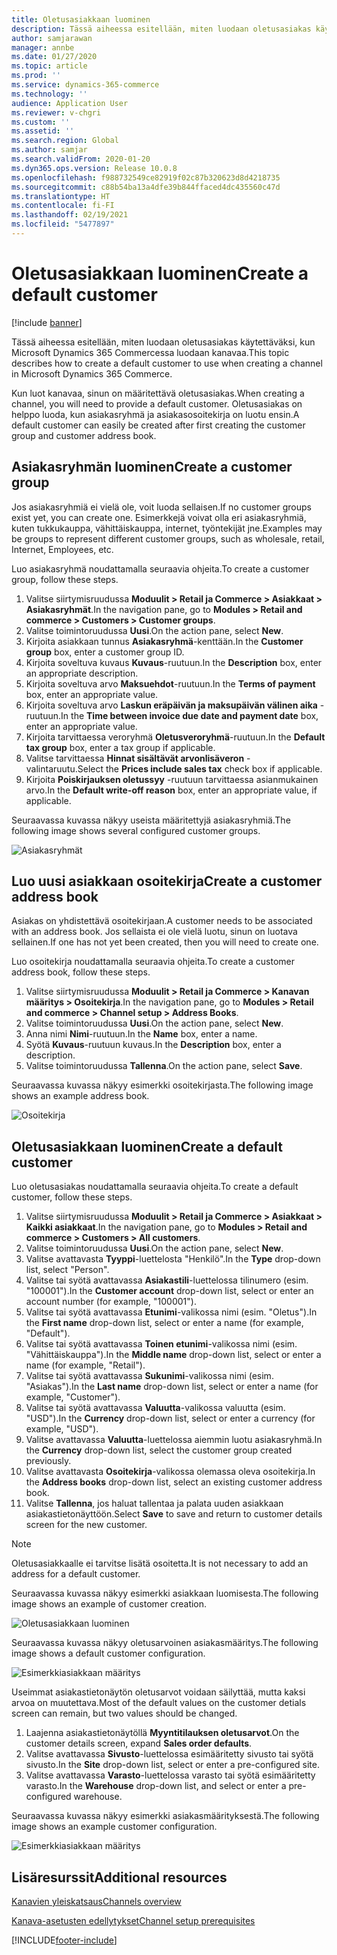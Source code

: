 ```yaml
---
title: Oletusasiakkaan luominen
description: Tässä aiheessa esitellään, miten luodaan oletusasiakas käytettäväksi, kun Microsoft Dynamics 365 Commercessa luodaan kanavaa.
author: samjarawan
manager: annbe
ms.date: 01/27/2020
ms.topic: article
ms.prod: ''
ms.service: dynamics-365-commerce
ms.technology: ''
audience: Application User
ms.reviewer: v-chgri
ms.custom: ''
ms.assetid: ''
ms.search.region: Global
ms.author: samjar
ms.search.validFrom: 2020-01-20
ms.dyn365.ops.version: Release 10.0.8
ms.openlocfilehash: f988732549ce82919f02c87b320623d8d4218735
ms.sourcegitcommit: c88b54ba13a4dfe39b844ffaced4dc435560c47d
ms.translationtype: HT
ms.contentlocale: fi-FI
ms.lasthandoff: 02/19/2021
ms.locfileid: "5477897"
---
```

# <a name="create-a-default-customer"></a><span data-ttu-id="6a1e2-103">Oletusasiakkaan luominen</span><span class="sxs-lookup"><span data-stu-id="6a1e2-103">Create a default customer</span></span>

[!include [banner](includes/banner.md)]

<span data-ttu-id="6a1e2-104">Tässä aiheessa esitellään, miten luodaan oletusasiakas käytettäväksi, kun Microsoft Dynamics 365 Commercessa luodaan kanavaa.</span><span class="sxs-lookup"><span data-stu-id="6a1e2-104">This topic describes how to create a default customer to use when creating a channel in Microsoft Dynamics 365 Commerce.</span></span>

<span data-ttu-id="6a1e2-105">Kun luot kanavaa, sinun on määritettävä oletusasiakas.</span><span class="sxs-lookup"><span data-stu-id="6a1e2-105">When creating a channel, you will need to provide a default customer.</span></span> <span data-ttu-id="6a1e2-106">Oletusasiakas on helppo luoda, kun asiakasryhmä ja asiakasosoitekirja on luotu ensin.</span><span class="sxs-lookup"><span data-stu-id="6a1e2-106">A default customer can easily be created after first creating the customer group and customer address book.</span></span>

## <a name="create-a-customer-group"></a><span data-ttu-id="6a1e2-107">Asiakasryhmän luominen</span><span class="sxs-lookup"><span data-stu-id="6a1e2-107">Create a customer group</span></span>

<span data-ttu-id="6a1e2-108">Jos asiakasryhmiä ei vielä ole, voit luoda sellaisen.</span><span class="sxs-lookup"><span data-stu-id="6a1e2-108">If no customer groups exist yet, you can create one.</span></span> <span data-ttu-id="6a1e2-109">Esimerkkejä voivat olla eri asiakasryhmiä, kuten tukkukauppa, vähittäiskauppa, internet, työntekijät jne.</span><span class="sxs-lookup"><span data-stu-id="6a1e2-109">Examples may be groups to represent different customer groups, such as wholesale, retail, Internet, Employees, etc.</span></span>

<span data-ttu-id="6a1e2-110">Luo asiakasryhmä noudattamalla seuraavia ohjeita.</span><span class="sxs-lookup"><span data-stu-id="6a1e2-110">To create a customer group, follow these steps.</span></span>

1. <span data-ttu-id="6a1e2-111">Valitse siirtymisruudussa **Moduulit \> Retail ja Commerce \> Asiakkaat \> Asiakasryhmät**.</span><span class="sxs-lookup"><span data-stu-id="6a1e2-111">In the navigation pane, go to **Modules \> Retail and commerce \> Customers \> Customer groups**.</span></span>
1. <span data-ttu-id="6a1e2-112">Valitse toimintoruudussa **Uusi**.</span><span class="sxs-lookup"><span data-stu-id="6a1e2-112">On the action pane, select **New**.</span></span>
1. <span data-ttu-id="6a1e2-113">Kirjoita asiakkaan tunnus **Asiakasryhmä**-kenttään.</span><span class="sxs-lookup"><span data-stu-id="6a1e2-113">In the **Customer group** box, enter a customer group ID.</span></span>
1. <span data-ttu-id="6a1e2-114">Kirjoita soveltuva kuvaus **Kuvaus**-ruutuun.</span><span class="sxs-lookup"><span data-stu-id="6a1e2-114">In the **Description** box, enter an appropriate description.</span></span>
1. <span data-ttu-id="6a1e2-115">Kirjoita soveltuva arvo **Maksuehdot**-ruutuun.</span><span class="sxs-lookup"><span data-stu-id="6a1e2-115">In the **Terms of payment** box, enter an appropriate value.</span></span>
1. <span data-ttu-id="6a1e2-116">Kirjoita soveltuva arvo **Laskun eräpäivän ja maksupäivän välinen aika** -ruutuun.</span><span class="sxs-lookup"><span data-stu-id="6a1e2-116">In the **Time between invoice due date and payment date** box, enter an appropriate value.</span></span>
1. <span data-ttu-id="6a1e2-117">Kirjoita tarvittaessa veroryhmä **Oletusveroryhmä**-ruutuun.</span><span class="sxs-lookup"><span data-stu-id="6a1e2-117">In the **Default tax group** box, enter a tax group if applicable.</span></span>
1. <span data-ttu-id="6a1e2-118">Valitse tarvittaessa **Hinnat sisältävät arvonlisäveron** -valintaruutu.</span><span class="sxs-lookup"><span data-stu-id="6a1e2-118">Select the **Prices include sales tax** check box if applicable.</span></span>
1. <span data-ttu-id="6a1e2-119">Kirjoita **Poiskirjauksen oletussyy** -ruutuun tarvittaessa asianmukainen arvo.</span><span class="sxs-lookup"><span data-stu-id="6a1e2-119">In the **Default write-off reason** box, enter an appropriate value, if applicable.</span></span>

<span data-ttu-id="6a1e2-120">Seuraavassa kuvassa näkyy useista määritettyjä asiakasryhmiä.</span><span class="sxs-lookup"><span data-stu-id="6a1e2-120">The following image shows several configured customer groups.</span></span>

![Asiakasryhmät](media/customer-groups.png)

## <a name="create-a-customer-address-book"></a><span data-ttu-id="6a1e2-122">Luo uusi asiakkaan osoitekirja</span><span class="sxs-lookup"><span data-stu-id="6a1e2-122">Create a customer address book</span></span>

<span data-ttu-id="6a1e2-123">Asiakas on yhdistettävä osoitekirjaan.</span><span class="sxs-lookup"><span data-stu-id="6a1e2-123">A customer needs to be associated with an address book.</span></span> <span data-ttu-id="6a1e2-124">Jos sellaista ei ole vielä luotu, sinun on luotava sellainen.</span><span class="sxs-lookup"><span data-stu-id="6a1e2-124">If one has not yet been created, then you will need to create one.</span></span>

<span data-ttu-id="6a1e2-125">Luo osoitekirja noudattamalla seuraavia ohjeita.</span><span class="sxs-lookup"><span data-stu-id="6a1e2-125">To create a customer address book, follow these steps.</span></span>

1. <span data-ttu-id="6a1e2-126">Valitse siirtymisruudussa **Moduulit \> Retail ja Commerce \> Kanavan määritys \> Osoitekirja**.</span><span class="sxs-lookup"><span data-stu-id="6a1e2-126">In the navigation pane, go to **Modules \> Retail and commerce \> Channel setup \> Address Books**.</span></span>
1. <span data-ttu-id="6a1e2-127">Valitse toimintoruudussa **Uusi**.</span><span class="sxs-lookup"><span data-stu-id="6a1e2-127">On the action pane, select **New**.</span></span>
1. <span data-ttu-id="6a1e2-128">Anna nimi **Nimi**-ruutuun.</span><span class="sxs-lookup"><span data-stu-id="6a1e2-128">In the **Name** box, enter a name.</span></span>
1. <span data-ttu-id="6a1e2-129">Syötä **Kuvaus**-ruutuun kuvaus.</span><span class="sxs-lookup"><span data-stu-id="6a1e2-129">In the **Description** box, enter a description.</span></span>
1. <span data-ttu-id="6a1e2-130">Valitse toimintoruudussa **Tallenna**.</span><span class="sxs-lookup"><span data-stu-id="6a1e2-130">On the action pane, select **Save**.</span></span>

<span data-ttu-id="6a1e2-131">Seuraavassa kuvassa näkyy esimerkki osoitekirjasta.</span><span class="sxs-lookup"><span data-stu-id="6a1e2-131">The following image shows an example address book.</span></span>

![Osoitekirja](media/address-book.png)

## <a name="create-a-default-customer"></a><span data-ttu-id="6a1e2-133">Oletusasiakkaan luominen</span><span class="sxs-lookup"><span data-stu-id="6a1e2-133">Create a default customer</span></span>

<span data-ttu-id="6a1e2-134">Luo oletusasiakas noudattamalla seuraavia ohjeita.</span><span class="sxs-lookup"><span data-stu-id="6a1e2-134">To create a default customer, follow these steps.</span></span>

1. <span data-ttu-id="6a1e2-135">Valitse siirtymisruudussa **Moduulit \> Retail ja Commerce \> Asiakkaat \> Kaikki asiakkaat**.</span><span class="sxs-lookup"><span data-stu-id="6a1e2-135">In the navigation pane, go to **Modules \> Retail and commerce \> Customers \> All customers**.</span></span>
1. <span data-ttu-id="6a1e2-136">Valitse toimintoruudussa **Uusi**.</span><span class="sxs-lookup"><span data-stu-id="6a1e2-136">On the action pane, select **New**.</span></span>
1. <span data-ttu-id="6a1e2-137">Valitse avattavasta **Tyyppi**-luettelosta "Henkilö".</span><span class="sxs-lookup"><span data-stu-id="6a1e2-137">In the **Type** drop-down list, select "Person".</span></span>
1. <span data-ttu-id="6a1e2-138">Valitse tai syötä avattavassa **Asiakastili**-luettelossa tilinumero (esim. "100001").</span><span class="sxs-lookup"><span data-stu-id="6a1e2-138">In the **Customer account** drop-down list, select or enter an account number (for example, "100001").</span></span>
1. <span data-ttu-id="6a1e2-139">Valitse tai syötä avattavassa **Etunimi**-valikossa nimi (esim. "Oletus").</span><span class="sxs-lookup"><span data-stu-id="6a1e2-139">In the **First name** drop-down list, select or enter a name (for example, "Default").</span></span>
1. <span data-ttu-id="6a1e2-140">Valitse tai syötä avattavassa **Toinen etunimi**-valikossa nimi (esim. "Vähittäiskauppa").</span><span class="sxs-lookup"><span data-stu-id="6a1e2-140">In the **Middle name** drop-down list, select or enter a name (for example, "Retail").</span></span>
1. <span data-ttu-id="6a1e2-141">Valitse tai syötä avattavassa **Sukunimi**-valikossa nimi (esim. "Asiakas").</span><span class="sxs-lookup"><span data-stu-id="6a1e2-141">In the **Last name** drop-down list, select or enter a name (for example, "Customer").</span></span>
1. <span data-ttu-id="6a1e2-142">Valitse tai syötä avattavassa **Valuutta**-valikossa valuutta (esim. "USD").</span><span class="sxs-lookup"><span data-stu-id="6a1e2-142">In the **Currency** drop-down list, select or enter a currency (for example, "USD").</span></span>
1. <span data-ttu-id="6a1e2-143">Valitse avattavassa **Valuutta**-luettelossa aiemmin luotu asiakasryhmä.</span><span class="sxs-lookup"><span data-stu-id="6a1e2-143">In the **Currency** drop-down list, select the customer group created previously.</span></span>
1. <span data-ttu-id="6a1e2-144">Valitse avattavasta **Osoitekirja**-valikossa olemassa oleva osoitekirja.</span><span class="sxs-lookup"><span data-stu-id="6a1e2-144">In the **Address books**  drop-down list, select an existing customer address book.</span></span>
1. <span data-ttu-id="6a1e2-145">Valitse **Tallenna**, jos haluat tallentaa ja palata uuden asiakkaan asiakastietonäyttöön.</span><span class="sxs-lookup"><span data-stu-id="6a1e2-145">Select **Save** to save and return to customer details screen for the new customer.</span></span>

> [!NOTE]
> <span data-ttu-id="6a1e2-146">Oletusasiakkaalle ei tarvitse lisätä osoitetta.</span><span class="sxs-lookup"><span data-stu-id="6a1e2-146">It is not necessary to add an address for a default customer.</span></span>

<span data-ttu-id="6a1e2-147">Seuraavassa kuvassa näkyy esimerkki asiakkaan luomisesta.</span><span class="sxs-lookup"><span data-stu-id="6a1e2-147">The following image shows an example of customer creation.</span></span>

![Oletusasiakkaan luominen](media/default-customer-creation.png)

<span data-ttu-id="6a1e2-149">Seuraavassa kuvassa näkyy oletusarvoinen asiakasmääritys.</span><span class="sxs-lookup"><span data-stu-id="6a1e2-149">The following image shows a default customer configuration.</span></span>

![Esimerkkiasiakkaan määritys](media/default-customer-configuration1.png)

<span data-ttu-id="6a1e2-151">Useimmat asiakastietonäytön oletusarvot voidaan säilyttää, mutta kaksi arvoa on muutettava.</span><span class="sxs-lookup"><span data-stu-id="6a1e2-151">Most of the default values on the customer detials screen can remain, but two values should be changed.</span></span>

1. <span data-ttu-id="6a1e2-152">Laajenna asiakastietonäytöllä **Myyntitilauksen oletusarvot**.</span><span class="sxs-lookup"><span data-stu-id="6a1e2-152">On the customer details screen, expand **Sales order defaults**.</span></span>
1. <span data-ttu-id="6a1e2-153">Valitse avattavassa **Sivusto**-luettelossa esimääritetty sivusto tai syötä sivusto.</span><span class="sxs-lookup"><span data-stu-id="6a1e2-153">In the **Site** drop-down list, select or enter a pre-configured site.</span></span>
1. <span data-ttu-id="6a1e2-154">Valitse avattavassa **Varasto**-luettelossa varasto tai syötä esimääritetty varasto.</span><span class="sxs-lookup"><span data-stu-id="6a1e2-154">In the **Warehouse** drop-down list, and select or enter a pre-configured warehouse.</span></span>

<span data-ttu-id="6a1e2-155">Seuraavassa kuvassa näkyy esimerkki asiakasmäärityksestä.</span><span class="sxs-lookup"><span data-stu-id="6a1e2-155">The following image shows an example customer configuration.</span></span>

![Esimerkkiasiakkaan määritys](media/default-customer-configuration2.png)

## <a name="additional-resources"></a><span data-ttu-id="6a1e2-157">Lisäresurssit</span><span class="sxs-lookup"><span data-stu-id="6a1e2-157">Additional resources</span></span>

[<span data-ttu-id="6a1e2-158">Kanavien yleiskatsaus</span><span class="sxs-lookup"><span data-stu-id="6a1e2-158">Channels overview</span></span>](channels-overview.md)

[<span data-ttu-id="6a1e2-159">Kanava-asetusten edellytykset</span><span class="sxs-lookup"><span data-stu-id="6a1e2-159">Channel setup prerequisites</span></span>](channels-prerequisites.md)


[!INCLUDE[footer-include](../includes/footer-banner.md)]

